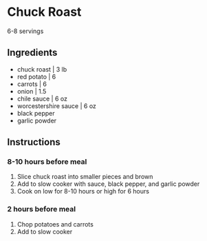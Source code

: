 # Chuck Roast

6-8 servings

## Ingredients

- chuck roast | 3 lb
- red potato | 6
- carrots | 6
- onion | 1.5
- chile sauce | 6 oz
- worcestershire sauce | 6 oz
- black pepper
- garlic powder

## Instructions

### 8-10 hours before meal

1. Slice chuck roast into smaller pieces and brown
2. Add to slow cooker with sauce, black pepper, and garlic powder
3. Cook on low for 8-10 hours or high for 6 hours

### 2 hours before meal

1. Chop potatoes and carrots
2. Add to slow cooker